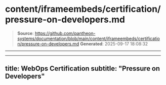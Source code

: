 # content/iframeembeds/certification/pressure-on-developers.md

> **Source**: https://github.com/pantheon-systems/documentation/blob/main/content/iframeembeds/certification/pressure-on-developers.md
> **Generated**: 2025-09-17 18:08:32

---

---
title: WebOps Certification
subtitle: "Pressure on Developers"
---

<Partial file="certification-guide/pressure-on-developers.md" />
